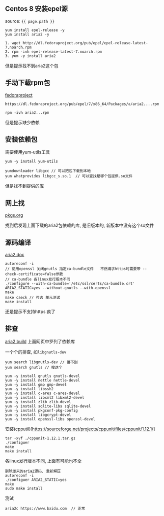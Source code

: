 ## Centos 8 安装epel源
source: `{{ page.path }}`

    yum install epel-release -y
    yum install aria2 -y

    1. wget http://dl.fedoraproject.org/pub/epel/epel-release-latest-7.noarch.rpm
    2. rpm -ivh epel-release-latest-7.noarch.rpm
    3. yum -y install aria2

但是提示找不到aria2这个包

## 手动下载rpm包
[fedoraproject](https://dl.fedoraproject.org)

    https://dl.fedoraproject.org/pub/epel/7/x86_64/Packages/a/aria2....rpm

    rpm -ivh aria2...rpm

但是提示缺少依赖

## 安装依赖包
需要使用yum-utils工具

    yum -y install yum-utils

    yumdownloader libgcc // 可以把包下载到本地
    yum whatprovides libgcc_s.so.1  // 可以查找是哪个包提供.so文件

但是找不到提供的库

## 网上找
[pkgs.org](https://pkgs.org/)

找到后发现上面下载的aria2包依赖的库, 是旧版本的, 新版本中没有这个so文件

## 源码编译
[aria2 doc](https://github.com/aria2/aria2)

    autoreconf -i
    // 使用openssl 关闭gnutls 指定ca-bundle文件   不然请求https时需要带 --check-certificate=false参数
    // ca-bundle 各linux发行版本不同
    ./configure --with-ca-bundle='/etc/ssl/certs/ca-bundle.crt' ARIA2_STATIC=yes --without-gnutls --with-openssl
    make
    make caeck // 可选 单元测试
    make install

还是提示不支持https 疯了

## 排查
[aria2 build](https://aria2.github.io/manual/en/html/README.html#how-to-build)
上面网页中罗列了依赖库

一个个的排查, 如`libgnutls-dev`
    
    yum search libgnutls-dev // 搜不到
    yum search gnutls // 搜这个

    yum -y install gnutls gnutls-devel
    yum -y install nettle nettle-devel
    yum -y install gmp gmp-devel
    yum -y install libssh2
    yum -y install c-ares c-ares-devel
    yum -y install libxml2 libxml2-devel
    yum -y install zlib zlib-devel
    yum -y install sqlite-libs sqlite-devel
    yum -y install pkgconf-pkg-config
    yum -y install libgcrypt-devel
    yum -y install openssl-libs openssl-devel

安装(cpputil)[https://sourceforge.net/projects/cppunit/files/cppunit/1.12.1/]

    tar -xvf ./cppunit-1.12.1.tar.gz
    ./configuer
    make
    make install

各linux发行版本不同, 上面有可能也不全

    删除原来的aria2源码, 重新解压
    autoreconf -i
    ./configuer ARIA2_STATIC=yes
    make
    sudo make install

测试

    aria2c https://www.baidu.com  // 正常


